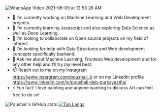 ###
![WhatsApp Video 2021-06-09 at 12 53 28 AM](https://user-images.githubusercontent.com/65014940/121302654-a2effe00-c917-11eb-8ba0-d6f376c14097.gif)

- 🔭 I’m currently working on Machine Learning and Web Development projects.
- 🌱 I’m currently learning Javascript and also exploring Data Science as well as Deep Learning.
- 👯 I’m looking to collaborate on Open source projects on my field of interest.
- 🤔 I’m looking for help with Data Structures and Web development concepts specifically backend.
- 💬 Ask me about Machine Learning, Frontend Web development and for any other help and I'll try my level best.
- 📫 Reach out to me on my Instagram https://www.instagram.com/poushali_i/ or on my LinkedIn profile https://www.linkedin.com/in/poushali-deb-purkayastha/
- ⚡ Fun fact: I love painting and anyone wanting to discuss Art can feel free to do so!

![Poushali's GitHub stats](https://github-readme-stats.vercel.app/api?username=Poushali0202&show_icons=true&theme=great-gatsby)    [![Top Langs](https://github-readme-stats.vercel.app/api/top-langs/?username=Poushali0202&layout=compact)](https://github.com/Poushali0202/github-readme-stats)






